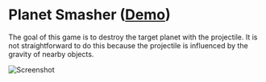 # Planet Smasher ([Demo](http://dmcardle.github.io/planet_smasher_js/))


The goal of this game is to destroy the target planet with the projectile.  It
is not straightforward to do this because the projectile is influenced by the
gravity of nearby objects.

![Screenshot](https://raw.github.com/dmcardle/planet_smasher_js/screenshots/screenshot1.png)
